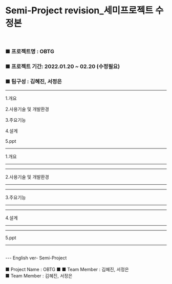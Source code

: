# Semi-Project revision_세미프로젝트 수정본</br></br>
<h3>■ 프로젝트명 : OBTG </h3>
<h3>■ 프로젝트 기간: 2022.01.20 ~ 02.20 (수정필요)</h3>
<h3>■ 팀구성 : 김혜진, 서정은</h3>
<hr>
<h3■ Contents</h3


1.개요


2.사용기술 및 개발환경


3.주요기능


4.설계


5.ppt


<hr>
1.개요


---------------------


<hr>
2.사용기술 및 개발환경
<hr>


<hr>
3.주요기능
<hr>


<hr>
4.설계
<hr>


<hr>
5.ppt
<hr>








</br>
--- English ver-
Semi-Project </br></br>
■ Project Name : OBTG
■
■ Team Member : 김혜진, 서정은</br>
■ Team Member : 김혜진, 서정은

